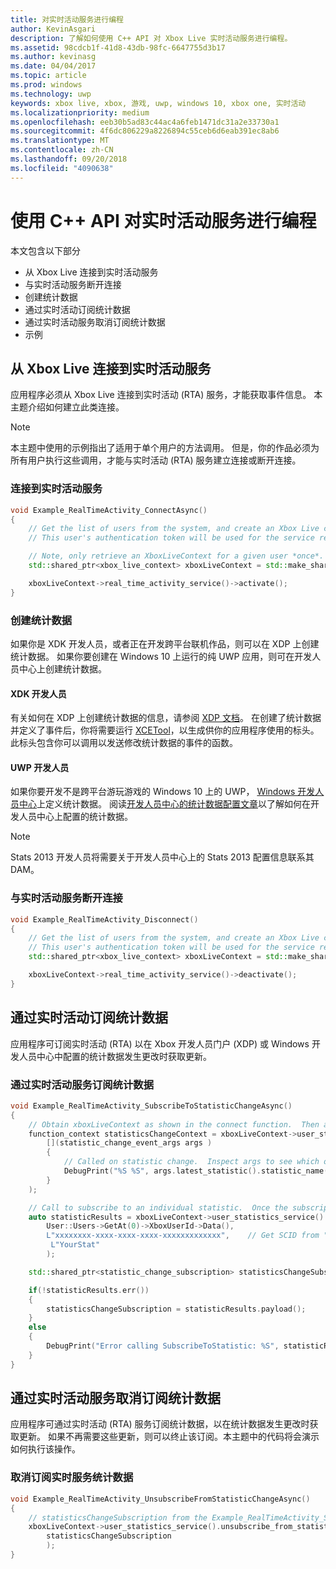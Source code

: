 ```yaml
---
title: 对实时活动服务进行编程
author: KevinAsgari
description: 了解如何使用 C++ API 对 Xbox Live 实时活动服务进行编程。
ms.assetid: 98cdcb1f-41d8-43db-98fc-6647755d3b17
ms.author: kevinasg
ms.date: 04/04/2017
ms.topic: article
ms.prod: windows
ms.technology: uwp
keywords: xbox live, xbox, 游戏, uwp, windows 10, xbox one, 实时活动
ms.localizationpriority: medium
ms.openlocfilehash: eeb30b5ad83c44ac4a6feb1471dc31a2e33730a1
ms.sourcegitcommit: 4f6dc806229a8226894c55ceb6d6eab391ec8ab6
ms.translationtype: MT
ms.contentlocale: zh-CN
ms.lasthandoff: 09/20/2018
ms.locfileid: "4090638"
---
```

# <a name="programming-the-real-time-activity-service-using-c-apis"></a>使用 C++ API 对实时活动服务进行编程

本文包含以下部分

* 从 Xbox Live 连接到实时活动服务
* 与实时活动服务断开连接
* 创建统计数据
* 通过实时活动订阅统计数据
* 通过实时活动服务取消订阅统计数据
* 示例

## <a name="connecting-to-the-real-time-activity-service-from-xbox-live"></a>从 Xbox Live 连接到实时活动服务

应用程序必须从 Xbox Live 连接到实时活动 (RTA) 服务，才能获取事件信息。 本主题介绍如何建立此类连接。

> [!NOTE]
> 本主题中使用的示例指出了适用于单个用户的方法调用。 但是，你的作品必须为所有用户执行这些调用，才能与实时活动 (RTA) 服务建立连接或断开连接。

### <a name="connecting-to-the-real-time-activity-service"></a>连接到实时活动服务

```cpp
void Example_RealTimeActivity_ConnectAsync()
{
    // Get the list of users from the system, and create an Xbox Live context from the first.
    // This user's authentication token will be used for the service requests.

    // Note, only retrieve an XboxLiveContext for a given user *once*.  Otherwise you may encounter unpredictable behavior.
    std::shared_ptr<xbox_live_context> xboxLiveContext = std::make_shared<xbox_live_context>(User::Users->GetAt(0));

    xboxLiveContext->real_time_activity_service()->activate();
}
```

### <a name="creating-a-statistic"></a>创建统计数据

如果你是 XDK 开发人员，或者正在开发跨平台联机作品，则可以在 XDP 上创建统计数据。  如果你要创建在 Windows 10 上运行的纯 UWP 应用，则可在开发人员中心上创建统计数据。

#### <a name="xdk-developers"></a>XDK 开发人员

有关如何在 XDP 上创建统计数据的信息，请参阅 [XDP 文档](https://developer.xboxlive.com/en-us/xdphelp/development/xdpdocs/Pages/setting_up_service_configuration_10_27_15_a.aspx#events)。  在创建了统计数据并定义了事件后，你将需要运行 [XCETool](https://developer.xboxlive.com/en-us/platform/development/documentation/software/Pages/atoc_xce_jun15.aspx)，以生成供你的应用程序使用的标头。  此标头包含你可以调用以发送修改统计数据的事件的函数。

#### <a name="uwp-developers"></a>UWP 开发人员

如果你要开发不是跨平台游玩游戏的 Windows 10 上的 UWP， [Windows 开发人员中心](https://developer.microsoft.com/dashboard/windows/overview)上定义统计数据。 阅读[开发人员中心的统计数据配置文章](../leaderboards-and-stats-2017/player-stats-configure-2017.md)以了解如何在开发人员中心上配置的统计数据。

> [!NOTE]
> Stats 2013 开发人员将需要关于开发人员中心上的 Stats 2013 配置信息联系其 DAM。

### <a name="disconnecting-from-the-real-time-activity-service"></a>与实时活动服务断开连接

```cpp
void Example_RealTimeActivity_Disconnect()
{
    // Get the list of users from the system, and create an Xbox Live context from the first.
    // This user's authentication token will be used for the service requests.
    std::shared_ptr<xbox_live_context> xboxLiveContext = std::make_shared<xbox_live_context>(User::Users->GetAt(0));

    xboxLiveContext->real_time_activity_service()->deactivate();
}
```

## <a name="subscribing-to-a-statistic-from-the-real-time-activity"></a>通过实时活动订阅统计数据

应用程序可订阅实时活动 (RTA) 以在 Xbox 开发人员门户 (XDP) 或 Windows 开发人员中心中配置的统计数据发生更改时获取更新。

### <a name="subscribing-to-a-statistic-from-the-real-time-activity-service"></a>通过实时活动服务订阅统计数据

```cpp
void Example_RealTimeActivity_SubscribeToStatisticChangeAsync()
{
    // Obtain xboxLiveContext as shown in the connect function.  Then add a handler to be called on statistic changes.
    function_context statisticsChangeContext = xboxLiveContext->user_statistics_service().add_statistic_changed_handler(
        [](statistic_change_event_args args )
        {
            // Called on statistic change.  Inspect args to see which one.
            DebugPrint("%S %S", args.latest_statistic().statistic_name().c_str(), args.latest_statistic().value().c_str());
        }
    );

    // Call to subscribe to an individual statistic.  Once the subscription is complete, the handler will be called with the initial value of the statistic.
    auto statisticResults = xboxLiveContext->user_statistics_service().subscribe_to_statistic_change(
        User::Users->GetAt(0)->XboxUserId->Data(),
        L"xxxxxxxx-xxxx-xxxx-xxxx-xxxxxxxxxxxxx",    // Get SCID from "Product Details" page in XDP or the Xbox Live Setup page in Dev Center
         L"YourStat"
        );

    std::shared_ptr<statistic_change_subscription> statisticsChangeSubscription;

    if(!statisticResults.err())
    {
        statisticsChangeSubscription = statisticResults.payload();
    }
    else
    {
        DebugPrint("Error calling SubscribeToStatistic: %S", statisticResults.err_message().c_str());
    }
}
```

## <a name="unsubscribing-from-a-statistic-from-the-real-time-activity-service"></a>通过实时活动服务取消订阅统计数据

应用程序可通过实时活动 (RTA) 服务订阅统计数据，以在统计数据发生更改时获取更新。 如果不再需要这些更新，则可以终止该订阅。本主题中的代码将会演示如何执行该操作。

### <a name="unsubscribing-from-a-real-time-services-statistic"></a>取消订阅实时服务统计数据

```cpp
void Example_RealTimeActivity_UnsubscribeFromStatisticChangeAsync()
{
    // statisticsChangeSubscription from the Example_RealTimeActivity_SubscribeToStatisticChangeAsync function.
    xboxLiveContext->user_statistics_service().unsubscribe_from_statistic_change(
        statisticsChangeSubscription
        );
}
```
